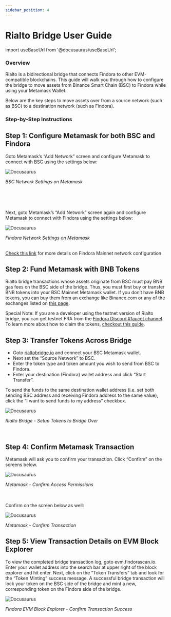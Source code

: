 ```yaml
---
sidebar_position: 4
---
```


# Rialto Bridge User Guide

import useBaseUrl from '@docusaurus/useBaseUrl';

### Overview ###
Rialto is a bidirectional bridge that connects Findora to other EVM-compatible blockchains. This guide will walk you through how to configure the bridge to move assets from Binance Smart Chain (BSC) to Findora while using your Metamask Wallet.

Below are the key steps to move assets over from a source network (such as BSC) to a destination network (such as Findora). 

### Step-by-Step Instructions ###

## Step 1: Configure Metamask for both BSC and Findora

Goto Metamask’s “Add Network” screen and configure Metamask to connect with BSC using the settings below:

![Docusaurus](/img/guides/rialto-guide/metamask-1.png)
<!-- <img src={useBaseUrl("/img/guides/rialto-guide/metamask-1.png")} width="80%" height="40%"/>  -->
<em>BSC Network Settings on Metamask</em>

<br/><br/><br/>

Next, goto Metamask’s “Add Network” screen again and configure Metamask to connect with Findora using the settings below:

![Docusaurus](/img/guides/rialto-guide/metamask-2.png)
<!-- # <img src={useBaseUrl("/img/guides/rialto-guide/metamask-2.png")} width="80%" height="40%"/> -->
<em>Findora Network Settings on Metamask</em>
<br/><br/>

[Check this link](/docs/networks/Mainnet) for more details on Findora Mainnet network configuration

## Step 2: Fund Metamask with BNB Tokens

Rialto bridge transactions whose assets originate from BSC must pay BNB gas fees on the BSC side of the bridge. Thus, you must first buy or transfer BNB tokens into your BSC Mainnet Metamask wallet. If you don’t have BNB tokens, you can buy them from an exchange like Binance.com or any of the exchanges listed on [this page](https://coinmarketcap.com/currencies/bnb/markets/).


Special Note: If you are a developer using the testnet version of Rialto bridge, you can get testnet FRA from the [Findora Discord #faucet channel](https://discord.gg/NXhZr6H2qt). To learn more about how to claim the tokens, [checkout this guide](/docs/guides/Faucet/faucet).


## Step 3: Transfer Tokens Across Bridge
- Goto [rialtobridge.io](https://rialtobridge.io) and connect your BSC Metamask wallet.
- Next set the “Source Network” to BSC.
- Enter the token type and token amount you wish to send from BSC to Findora.
- Enter your destination (Findora) wallet address and click “Start Transfer”. 

To send the funds to the same destination wallet address (i.e. set both sending BSC address and receiving Findora address to the same value), click the “I want to send funds to my address” checkbox.

![Docusaurus](/img/guides/rialto-guide/rialto-1.png)
<!-- # <img src={useBaseUrl("/img/guides/rialto-guide/rialto-1.png")} width="80%" height="40%"/> -->
<em>Rialto Bridge - Setup Tokens to Bridge Over</em>

<br/>

## Step 4: Confirm Metamask Transaction
Metamask will ask you to confirm your transaction. Click “Confirm” on the screens below.


![Docusaurus](/img/guides/rialto-guide/metamask-3.png)
<!-- # <img src={useBaseUrl("/img/guides/rialto-guide/metamask-3.png")} width="80%" height="40%"/> -->
<em>Metamask - Confirm Access Permissions</em>

<br/><br/>
Confirm on the screen below as well:

![Docusaurus](/img/guides/rialto-guide/metamask-4.png)
<!-- # <img src={useBaseUrl("/img/guides/rialto-guide/metamask-4.png")} width="80%" height="40%"/> -->
<em>Metamask - Confirm Transaction</em>

## Step 5: View Transaction Details on EVM Block Explorer

To view the completed bridge transaction log, goto evm.findorascan.io. Enter your wallet address into the search bar at upper right of the block explorer and hit enter. Next, click on the “Token Transfers” tab and look for the “Token Minting” success message. A successful bridge transaction will lock your token on the BSC side of the bridge and mint a new, corresponding token on the Findora side of the bridge.


![Docusaurus](/img/guides/rialto-guide/block-explorer-1.png)
<!-- # <img src={useBaseUrl("/img/guides/rialto-guide/block-explorer-1.png")} width="80%" height="40%"/> -->
<em>Findora EVM Block Explorer - Confirm Transaction Success</em>


